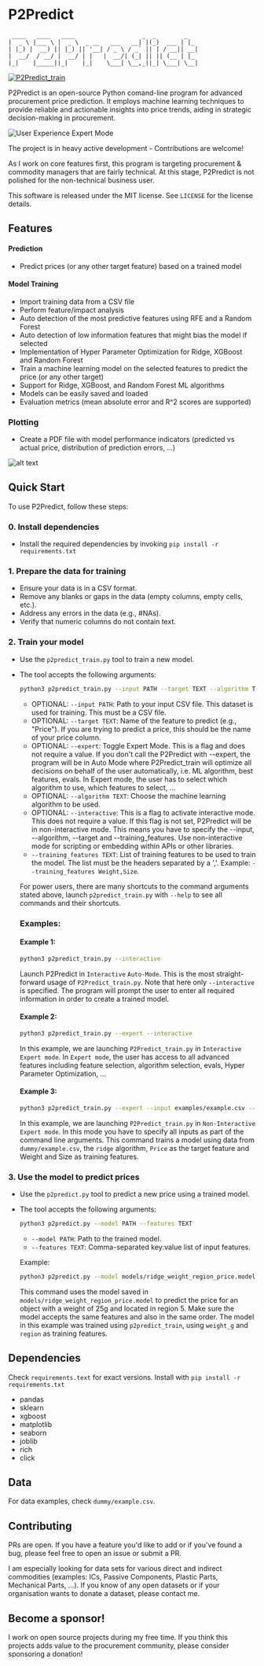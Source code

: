 # P2Predict
     ____   ____   ____                   _  _        _   
    |  _ \ |___ \ |  _ \  _ __   ___   __| |(_)  ___ | |_ 
    | |_) |  __) || |_) || '__| / _ \ / _` || | / __|| __|
    |  __/  / __/ |  __/ | |   |  __/| (_| || || (__ | |_ 
    |_|    |_____||_|    |_|    \___| \__,_||_| \___| \__|


[![P2Predict_train](https://github.com/ahmed-khalil-hafsi/P2Predict/actions/workflows/p2predict_train.yml/badge.svg)](https://github.com/ahmed-khalil-hafsi/P2Predict/actions/workflows/p2predict_train.yml)

P2Predict is an open-source Python comand-line program for advanced procurement price prediction. It employs machine learning techniques to provide reliable and actionable insights into price trends, aiding in strategic decision-making in procurement.

![User Experience Expert Mode](./documentation/p2predict_train.gif)

The project is in heavy active development - Contributions are welcome!

As I work on core features first, this program is targeting procurement & commodity managers that are fairly technical. At this stage, P2Predict is not polished for the non-technical business user.

This software is released under the MIT license. See `LICENSE` for the license details.



## Features

#### Prediction
- Predict prices (or any other target feature) based on a trained model

#### Model Training
- Import training data from a CSV file
- Perform feature/impact analysis
- Auto detection of the most predictive features using RFE and a Random Forest
- Auto detection of low information features that might bias the model if selected
- Implementation of Hyper Parameter Optimization for Ridge, XGBoost and Random Forest
- Train a machine learning model on the selected features to predict the price (or any other target)
- Support for Ridge, XGBoost, and Random Forest ML algorithms
- Models can be easily saved and loaded
- Evaluation metrics (mean absolute error and R^2 scores are supported)

### Plotting
- Create a PDF file with model performance indicators (predicted vs actual price, distribution of prediction errors, ...)

![alt text](./documentation/model_perf_plot.png)

## Quick Start

To use P2Predict, follow these steps:

### 0. Install dependencies
   - Install the required dependencies by invoking `pip install -r requirements.txt`
   
### 1. Prepare the data for training
   - Ensure your data is in a CSV format.
   - Remove any blanks or gaps in the data (empty columns, empty cells, etc.).
   - Address any errors in the data (e.g., #NAs).
   - Verify that numeric columns do not contain text.

### 2. Train your model
   
   - Use the `p2predict_train.py` tool to train a new model.
   - The tool accepts the following arguments:

     ```bash
     python3 p2predict_train.py --input PATH --target TEXT --algorithm TEXT --expert --verbose --interactive --training_features TEXT
     ```

     - OPTIONAL: `--input PATH`: Path to your input CSV file. This dataset is used for training. This must be a CSV file.
     - OPTIONAL: `--target TEXT`: Name of the feature to predict (e.g., "Price"). If you are trying to predict a price, this should be the name of your price column.
     - OPTIONAL: `--expert`: Toggle Expert Mode. This is a flag and does not require a value. If you don't call the P2Predict with --expert, the program will be in Auto Mode where P2Predict_train will optimize all decisions on behalf of the user automatically, i.e. ML algorithm, best features, evals. In Expert mode, the user has to select which algorithm to use, which features to select, ...
     - OPTIONAL: `--algorithm TEXT`: Choose the machine learning algorithm to be used.
     - OPTIONAL: `--interactive`: This is a flag to activate interactive mode. This does not require a value. If this flag is not set, P2Predict will be in non-interactive mode. This means you have to specify the --input, --algorithm, --target and --training_features. Use non-interactive mode for scripting or embedding within APIs or other libraries.
     - `--training_features TEXT`: List of training features to be used to train the model. The list must be the headers separated by a ','. Example: `--training_features Weight,Size`.

     For power users, there are many shortcuts to the command arguments stated above, launch `p2predict_train.py` with `--help` to see all commands and their shortcuts.

     ### Examples:

     #### Example 1:

     ```bash
     python3 p2predict_train.py --interactive
     ```

     Launch P2Predict in `Interactive` `Auto-Mode`. This is the most straight-forward usage of `P2Predict_train.py`. Note that here only `--interactive` is specified. The program will prompt the user to enter all required information in order to create a trained model.  

     #### Example 2:
     
     ```bash
     python3 p2predict_train.py --expert --interactive
     ```

     In this example, we are launching `P2Predict_train.py` in `Interactive` `Expert mode`. In `Expert mode`, the user has access to all advanced features including feature selection, algorithm selection, evals, Hyper Parameter Optimization, ...  

     #### Example 3:
     ```bash
     python3 p2predict_train.py --expert --input examples/example.csv --algorithm ridge --target Price --training_features Weight,Size
     ```

     In this example, we are launching `P2Predict_train.py` in `Non-Interactive` `Expert mode`. In this mode you have to specify all inputs as part of the command line arguments. This command trains a model using data from `dummy/example.csv`, the `ridge` algorithm, `Price` as the target feature and Weight and Size as training features.

      
### 3. Use the model to predict prices
   - Use the `p2predict.py` tool to predict a new price using a trained model.
   - The tool accepts the following arguments:

     ```bash
     python3 p2predict.py --model PATH --features TEXT
     ```

     - `--model PATH`: Path to the trained model.
     - `--features TEXT`: Comma-separated key:value list of input features.

     Example:

     ```bash
     python3 p2predict.py --model models/ridge_weight_region_price.model --features weight_g:25,region:5
     ```

     This command uses the model saved in `models/ridge_weight_region_price.model` to predict the price for an object with a weight of 25g and located in region 5. Make sure the model accepts the same features and also in the same order. The model in this example was trained using `p2predict_train`, using `weight_g` and `region` as training features.

## Dependencies

Check `requirements.text` for exact versions. Install with `pip install -r requirements.txt`
- pandas
- sklearn
- xgboost
- matplotlib
- seaborn
- joblib
- rich
- click

## Data

For data examples, check `dummy/example.csv`.

## Contributing

PRs are open. If you have a feature you'd like to add or if you've found a bug, please feel free to open an issue or submit a PR.

I am especially looking for data sets for various direct and indirect commodities (examples: ICs, Passive Components, Plastic Parts, Mechanical Parts, ...). If you know of any open datasets or if your organisation wants to donate a dataset, please contact me.

## Become a sponsor!

I work on open source projects during my free time. If you think this projects adds value to the procurement community, please consider sponsoring a donation!
